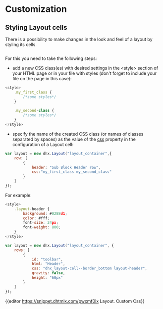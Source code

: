 Customization
===============

Styling Layout cells
----------------


There is a possibility to make changes in the look and feel of a layout by styling its cells. 

<img style="margin: 0px 0px 0px 20px; display: block;" src="layout/custom_css.png" alt=""/>

For this you need to take the following steps:

- add a new CSS class(es) with desired settings in the &lt;style&gt; section of your HTML page or in your file with styles (don't forget to include your file on the page in this case):

~~~js
<style>
	.my_first_class {
		/*some styles*/
	}
    
    .my_second-class {
		/*some styles*/
	}
</style>
~~~

- specify the name of the created CSS class (or names of classes separated by spaces) as the value of the [css](layout/api/layout_css_config.md) property in the configuration of a Layout cell:

~~~js
var layout = new dhx.Layout("layout_container",{
    row: [
		{
			header: "Sub Block Header row",
			css:"my_first_class my_second_class"
		}
    ]    
});
~~~


For example:

~~~js
<style>
	.layout-header {
		background: #0288d1;
        color: #fff;
        font-size: 24px;
        font-weight: 800;
	}
</style>

var layout = new dhx.Layout("layout_container", {
	rows: [
    	{
        	id: "toolbar",
        	html: "Header",
        	css: "dhx_layout-cell--border_bottom layout-header",
        	gravity: false,
        	height: "60px"
		}
	]
});
~~~

{{editor	https://snippet.dhtmlx.com/pwxmf0lx	Layout. Custom Css}}